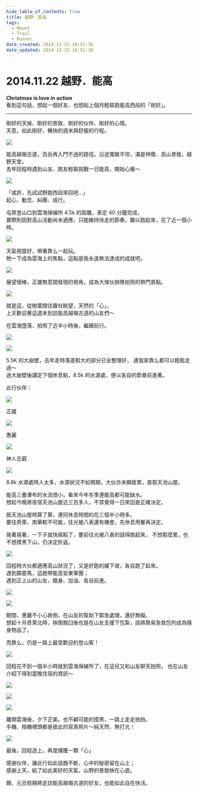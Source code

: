 ```yaml
---
hide_table_of_contents: true
title: 越野．能高
tags:
  - Mount
  - Trail
  - Runner
date_created: 2014-11-22 18:51:38
date_updated: 2014-12-25 18:51:38
---
```


2014.11.22 越野．能高
=================== 

__Christmas is love in action__  
看到這句話，想起一個好友、也想起上個月輕裝跑能高西段的「剛好」。

---

剛好的天候、剛好的景致、剛好的伙伴、剛好的心情。  
天意，如此剛好，暢快的週末與舒服的行程。

![](https://farm8.staticflickr.com/7524/15911492308_af93bb1e51_c.jpg)

能高越嶺古道，百岳再入門不過的路徑。沿途寬敞平坦，滿是林蔭、高山景致，越野天堂。  
去年回程時遇到山友、跑友輕裝挑戰一日能高，開始心癢～  

![](https://farm8.staticflickr.com/7523/15911492158_b92fcd2ea8_c.jpg)

「或許，先試試野跑西段來回吧…」  
起心、動念、糾團、成行。

屯原登山口到雲海保線所 4.5k 的距離，表定 40 分鐘完成。  
實際則因對高山活動尚未適應，只能維持快走的節奏，難以跑起來，花了近一個小時。

![](https://farm8.staticflickr.com/7507/15479248193_e2fb206676_c.jpg)

天氣相當好，帶著靠么一起玩。  
牠一下成為雲海上的焦點，這點是我永遠無法達成的成就吧。

![](https://farm8.staticflickr.com/7494/16097009741_08dde1dfca_c.jpg)

展望很棒，正雄無意間發現的視角，成為大傢伙排隊拍照的熱門景點。

![](https://farm8.staticflickr.com/7472/15479247893_cd7dbe2b0b_c.jpg)

就是這，從樹葉間往霧社眺望，天然的「心」。  
上天歡迎著這週末到訪能高越嶺古道的山友們～

在雲海墮落、拍照了近半小時後，繼續前行。

![](https://farm8.staticflickr.com/7567/15476606754_ce1d60cf66_c.jpg)

![](https://farm8.staticflickr.com/7490/16098199072_26d2b8cb3b_c.jpg)

5.5K 的大崩壁，去年走時落差較大的部分已全整理好，
連我家靠么都可以輕鬆走過～  
過大崩壁後講定下個休息點，8.5k 的水源處，便以各自的節奏前進著。  

此行伙伴：

![](https://farm8.staticflickr.com/7531/15913170847_78cbbd31a3_c.jpg)

正雄

![](https://farm9.staticflickr.com/8635/16097009241_6bc1a8982b_c.jpg)

惠麗

![](https://farm8.staticflickr.com/7486/16097008941_84fa1f26a8_c.jpg)

神人志叡

![](https://farm8.staticflickr.com/7551/15476605444_3979645944_b.jpg)

8.8k 水源處時人太多，水源狀況不如預期，大伙亦未顯疲累，直取天池山屋。

能高三疊瀑布的水流很小，看來今年冬季連能高都可能缺水。  
想起今晚將夜宿天池山屋近三百多人，不禁覺得一日來回是正確決定。

抵天池山屋時算了算，連同休息時間約花三個半小時多。  
要往奇萊、南華較不可能，往光被八表還有機會，先休息用餐再決定。

晃著晃著，一下子就快兩點了，要前往光被八表的話得跑起來，
不想那麼累，也不想摸黑下山，仍決定折返。

![](https://farm9.staticflickr.com/8661/15911489778_21453abc9e_c.jpg)

回程時大伙都適應高山狀況了，又是好跑的緩下坡，各自跑了起來。  
遇到霹靂馬，這趟帶能高安東軍團；  
遇到正上山的山友，錯身、加油、各自前進。

![](https://farm9.staticflickr.com/8631/16098918465_32f1002dfd_c.jpg)

![](https://farm9.staticflickr.com/8658/15912833709_020bc940b5_c.jpg)

期間，惠麗不小心跌倒，在山友的幫助下緊急處理，還好無礙。  
想起十月奇萊北時，摔倒脫臼後也是在山友支援下包紮，該將簡易急救包列成為隨身物品了。

而靠么，仍是一路上最受歡迎的登山客！

![](https://farm8.staticflickr.com/7511/15913169827_68ffc7094a_c.jpg)

回程花不到一個半小時就到雲海保線所了，在這兒又和山友聊天拍照，
也在山友介紹下得到當晚住宿的資訊～

![](https://farm8.staticflickr.com/7558/15911488768_bf1a9408cc_c.jpg)

![](https://farm8.staticflickr.com/7582/15911634230_a0b8299377_c.jpg)

![](https://farm8.staticflickr.com/7517/15911487998_1b708d9ae5_c.jpg)

離開雲海後，夕下正美。也不顧可能的摸黑，一路上走走拍拍。  
手機、相機裡頭都是彼此的寫真照片～純天然、無打光！

![](https://farm8.staticflickr.com/7560/16097005681_d182ce8163_c.jpg)

最後，回程途上，再度捕獲一顆「心」

感謝伙伴，讓此行如此話題不斷，心中的秘密留在山上；  
感謝上天，給了如此美好的天氣，山野的景致映在心底。  

願，元旦假期將走訪能高越嶺古道的好友，也能如此自在快活。
